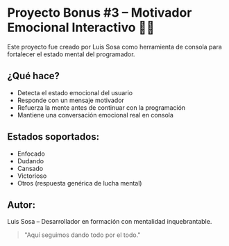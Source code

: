 # Proyecto Bonus #3 – Motivador Emocional Interactivo 🧠🔥

Este proyecto fue creado por Luis Sosa como herramienta de consola para fortalecer el estado mental del programador.

## ¿Qué hace?
- Detecta el estado emocional del usuario
- Responde con un mensaje motivador
- Refuerza la mente antes de continuar con la programación
- Mantiene una conversación emocional real en consola

## Estados soportados:
- Enfocado
- Dudando
- Cansado
- Victorioso
- Otros (respuesta genérica de lucha mental)

## Autor:
Luis Sosa – Desarrollador en formación con mentalidad inquebrantable.

> "Aquí seguimos dando todo por el todo."

